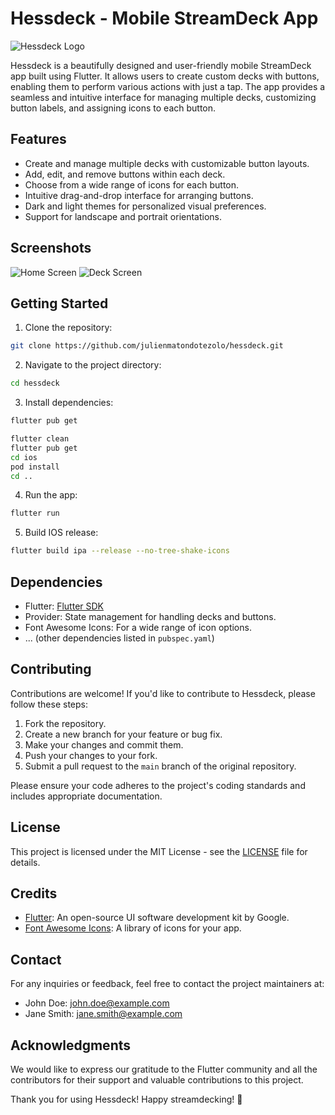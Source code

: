 # Hessdeck - Mobile StreamDeck App

![Hessdeck Logo](./assets/hessdeck_logo.png)

Hessdeck is a beautifully designed and user-friendly mobile StreamDeck app built using Flutter. It allows users to create custom decks with buttons, enabling them to perform various actions with just a tap. The app provides a seamless and intuitive interface for managing multiple decks, customizing button labels, and assigning icons to each button.

## Features

- Create and manage multiple decks with customizable button layouts.
- Add, edit, and remove buttons within each deck.
- Choose from a wide range of icons for each button.
- Intuitive drag-and-drop interface for arranging buttons.
- Dark and light themes for personalized visual preferences.
- Support for landscape and portrait orientations.

## Screenshots

![Home Screen](./screenshots/home_screen.png)
![Deck Screen](./screenshots/deck_screen.png)

## Getting Started

1. Clone the repository:

```bash
git clone https://github.com/julienmatondotezolo/hessdeck.git
```

2. Navigate to the project directory:

```bash
cd hessdeck
```

3. Install dependencies:

```bash
flutter pub get

flutter clean
flutter pub get
cd ios
pod install
cd ..
```


4. Run the app:

```bash
flutter run
```

5. Build IOS release:

```bash
flutter build ipa --release --no-tree-shake-icons
```

## Dependencies

- Flutter: [Flutter SDK](https://flutter.dev/)
- Provider: State management for handling decks and buttons.
- Font Awesome Icons: For a wide range of icon options.
- ... (other dependencies listed in `pubspec.yaml`)

## Contributing

Contributions are welcome! If you'd like to contribute to Hessdeck, please follow these steps:

1. Fork the repository.
2. Create a new branch for your feature or bug fix.
3. Make your changes and commit them.
4. Push your changes to your fork.
5. Submit a pull request to the `main` branch of the original repository.

Please ensure your code adheres to the project's coding standards and includes appropriate documentation.

## License

This project is licensed under the MIT License - see the [LICENSE](./LICENSE) file for details.

## Credits

- [Flutter](https://flutter.dev/): An open-source UI software development kit by Google.
- [Font Awesome Icons](https://fontawesome.com/): A library of icons for your app.

## Contact

For any inquiries or feedback, feel free to contact the project maintainers at:

- John Doe: john.doe@example.com
- Jane Smith: jane.smith@example.com

## Acknowledgments

We would like to express our gratitude to the Flutter community and all the contributors for their support and valuable contributions to this project.

Thank you for using Hessdeck! Happy streamdecking! 🚀
